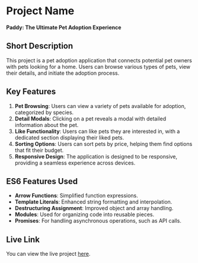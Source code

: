 # Project Name
**Paddy: The Ultimate Pet Adoption Experience**

## Short Description
This project is a pet adoption application that connects potential pet owners with pets looking for a home. Users can browse various types of pets, view their details, and initiate the adoption process.

## Key Features
1. **Pet Browsing**: Users can view a variety of pets available for adoption, categorized by species.
2. **Detail Modals**: Clicking on a pet reveals a modal with detailed information about the pet.
3. **Like Functionality**: Users can like pets they are interested in, with a dedicated section displaying their liked pets.
4. **Sorting Options**: Users can sort pets by price, helping them find options that fit their budget.
5. **Responsive Design**: The application is designed to be responsive, providing a seamless experience across devices.

## ES6 Features Used
- **Arrow Functions**: Simplified function expressions.
- **Template Literals**: Enhanced string formatting and interpolation.
- **Destructuring Assignment**: Improved object and array handling.
- **Modules**: Used for organizing code into reusable pieces.
- **Promises**: For handling asynchronous operations, such as API calls.

## Live Link
You can view the live project [here](https://stunning-gecko-710101.netlify.app).
                                     